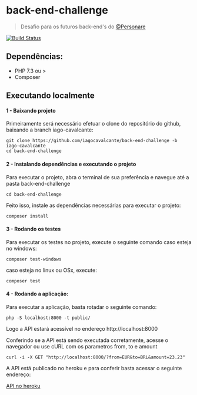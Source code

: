 # back-end-challenge

> Desafio para os futuros back-end's do [@Personare](https://github.com/Personare)

[![Build Status](https://travis-ci.org/iagocavalcante/back-end-challenge.svg?branch=iago-cavalcante)](https://travis-ci.org/iagocavalcante/back-end-challenge)

## Dependências:

* PHP 7.3 ou > 
* Composer

## Executando localmente

#### 1 - Baixando projeto

Primeiramente será necessário efetuar o clone do repositório do github, baixando a branch iago-cavalcante:

```
git clone https://github.com/iagocavalcante/back-end-challenge -b iago-cavalcante
cd back-end-challenge
```
#### 2 - Instalando dependências e executando o projeto

Para executar o projeto, abra o terminal de sua preferência e navegue até a pasta back-end-challenge

```
cd back-end-challenge
```

Feito isso, instale as dependências necessárias para executar o projeto:
```
composer install
```

#### 3 - Rodando os testes

Para executar os testes no projeto, execute o seguinte comando caso esteja no windows:
```
composer test-windows
```

caso esteja no linux ou OSx, execute:
```
composer test
```

#### 4 - Rodando a aplicação:
Para executar a aplicação, basta rotadar o seguinte comando:

```
php -S localhost:8000 -t public/
```

Logo a API estará acessível no endereço http://localhost:8000

Conferindo se a API está sendo executada corretamente, acesse o navegador ou use cURL com os parametros from, to e amount

```
curl -i -X GET "http://localhost:8000/?from=EUR&to=BRL&amount=23.23"
```

A API está publicado no heroku e para conferir basta acessar o seguinte endereço:

[API no heroku](http://personare-backend.herokuapp.com/?from=USD&to=EUR&amount=26.7)

